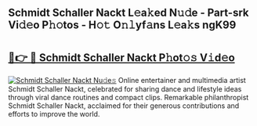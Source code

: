 ## Schmidt Schaller Nackt L𝚎a𝚔ed N𝚞𝚍e - Part-srk Vi𝚍𝚎o P𝚑𝚘tos - H𝚘𝚝 O𝚗𝚕yf𝚊ns L𝚎a𝚔s ngK99

# <h2><a href="http://kfefgh.oniu.top/?m=Schmidt+Schaller+Nackt">🔗👉 🔴 Schmidt Schaller Nackt P𝚑ot𝚘𝚜 V𝚒d𝚎o</a></h2>

[![Schmidt Schaller Nackt Nu𝚍e𝚜](https://i.imgur.com/0qMVB7G.gif)](http://kfefgh.oniu.top/?m=Schmidt+Schaller+Nackt)
Online entertainer and multimedia artist Schmidt Schaller Nackt, celebrated for sharing dance and lifestyle ideas through viral dance routines and compact clips. Remarkable philanthropist Schmidt Schaller Nackt, acclaimed for their generous contributions and efforts to improve the world.  
